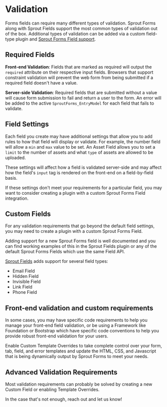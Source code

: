 # Validation

Forms fields can require many different types of validation. Sprout Forms along with Sprout Fields support the most common types of validation out of the box. Additional types of validation can be added via a custom field-type plugin and [Sprout Forms Field support]({entry:1129:url}).

## Required Fields

**Front-end Validation**: Fields that are marked as required will output the `required` attribute on their respective input fields. Browsers that support constraint validation will prevent the web form from being submitted if a required field doesn't have a value.

**Server-side Validation**: Required fields that are submitted without a value will cause form submission to fail and return a user to the form. An error will be added to the active `SproutForms_EntryModel` for each field that fails to validate.

## Field Settings

Each field you create may have additional settings that allow you to add rules to how that field will display or validate. For example, the number field will allow a `min` and `max` value to be set. An Asset Field allows you to set a `limit` to the number of assets and what `type` of assets are allowed to be uploaded.

These settings will affect how a field is validated server-side and may affect how the field's `input` tag is rendered on the front-end on a field-by-field basis.

If these settings don't meet your requirements for a particular field, you may want to consider creating a plugin with a custom Sprout Forms Field integration.

## Custom Fields

For any validation requirements that go beyond the default field settings, you may need to create a plugin with a custom Sprout Forms Field.

Adding support for a new Sprout Forms field is well documented and you can find working examples of this in the Sprout Fields plugin or any of the default Sprout Forms Fields which use the same Field API.

[Sprout Fields]({entry:1035:url}) adds support for several field types:

- Email Field
- Hidden Field
- Invisible Field
- Link Field
- Phone Field

## Front-end validation and custom requirements

In some cases, you may have specific code requirements to help you manage your front-end field validation, or be using a Framework like Foundation or Bootstrap which have specific code conventions to help you provide robust front-end validation for your users.

Enable Custom Template Overrides to take complete control over your form, tab, field, and error templates and update the HTML, CSS, and Javascript that is being dynamically output by Sprout Forms to meet your needs.

## Advanced Validation Requirements

Most validation requirements can probably be solved by creating a new Custom Field or enabling Template Overrides.

In the case that's not enough, reach out and let us know!